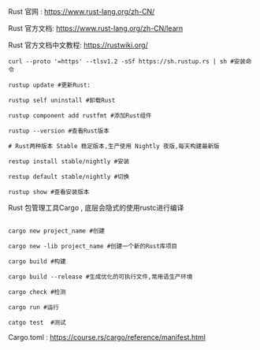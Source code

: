 Rust 官网 : https://www.rust-lang.org/zh-CN/

Rust 官方文档: https://www.rust-lang.org/zh-CN/learn

Rust 官方文档中文教程: https://rustwiki.org/

```shell
curl --proto '=https' --tlsv1.2 -sSf https://sh.rustup.rs | sh #安装命令

rustup update #更新Rust:

rustup self uninstall #卸载Rust

rustup component add rustfmt #添加Rust组件

rustup --version #查看Rust版本

# Rust两种版本 Stable 稳定版本,生产使用 Nightly 夜版,每天构建最新版

restup install stable/nightly #安装

restup default stable/nightly #切换

rustup show #查看安装版本
```

Rust 包管理工具Cargo , 底层会隐式的使用rustc进行编译

```shell

cargo new project_name #创建

cargo new -lib project_name #创建一个新的Rust库项目

cargo build #构建

cargo build --release #生成优化的可执行文件,常用语生产环境

cargo check #检测

cargo run #运行

catgo test  #测试
```

Cargo.toml : https://course.rs/cargo/reference/manifest.html

